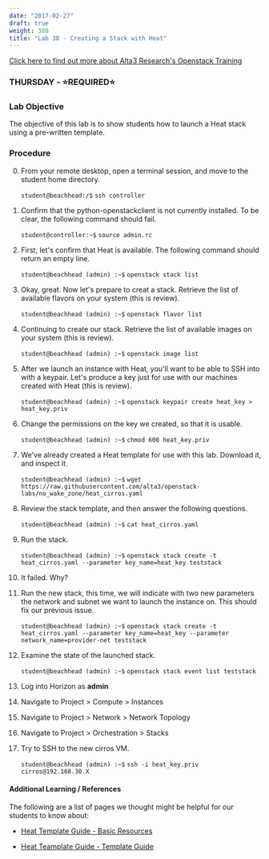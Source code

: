 ```yaml
---
date: "2017-02-27"
draft: true
weight: 380
title: "Lab 38 - Creating a Stack with Heat"
---
```

[Click here to find out more about Alta3 Research's Openstack Training](https://alta3.com/courses/openstack)

### THURSDAY - &#x2B50;REQUIRED&#x2B50;

### Lab Objective

The objective of this lab is to show students how to launch a Heat stack using a pre-written template.

### Procedure

0. From your remote desktop, open a terminal session, and move to the student home directory.

    `student@beachhead:/$` `ssh controller`

0. Confirm that the python-openstackclient is not currently installed. To be clear, the following command should fail.

    `student@controller:~$` `source admin.rc`

0. First, let's confirm that Heat is available. The following command should return an empty line.

    `student@beachhead (admin) :~$` `openstack stack list`

0. Okay, great. Now let's prepare to creat a stack. Retrieve the list of available flavors on your system (this is review).

    `student@beachhead (admin) :~$` `openstack flavor list`
    
0. Continuing to create our stack. Retrieve the list of available images on your system (this is review).

    `student@beachhead (admin) :~$` `openstack image list`
    
0. After we launch an instance with Heat, you'll want to be able to SSH into with a keypair. Let's produce a key just for use with our machines created with Heat (this is review).

    `student@beachhead (admin) :~$` `openstack keypair create heat_key > heat_key.priv`
    
0. Change the permissions on the key we created, so that it is usable.

    `student@beachhead (admin) :~$` `chmod 600 heat_key.priv`

0. We've already created a Heat template for use with this lab. Download it, and inspect it.

    `student@beachhead (admin) :~$` `wget https://raw.githubusercontent.com/alta3/openstack-labs/no_wake_zone/heat_cirros.yaml`

0. Review the stack template, and then answer the following questions.

    `student@beachhead (admin) :~$` `cat heat_cirros.yaml`

0. Run the stack.
 
    `student@beachhead (admin) :~$` `openstack stack create -t heat_cirros.yaml --parameter key_name=heat_key teststack`
 
0. It failed. Why?
    
0. Run the new stack, this time, we will indicate with two new parameters the network and subnet we want to launch the instance on. This should fix our previous issue.

    `student@beachhead (admin) :~$` `openstack stack create -t heat_cirros.yaml --parameter key_name=heat_key --parameter network_name=provider-net teststack`

0. Examine the state of the launched stack.
 
    `student@beachhead (admin) :~$` `openstack stack event list teststack`

0. Log into Horizon as **admin**

0. Navigate to Project > Compute > Instances

0. Navigate to Project > Network > Network Topology

0. Navigate to Project > Orchestration > Stacks
    
0. Try to SSH to the new cirros VM.
 
    `student@beachhead (admin) :~$` `ssh -i heat_key.priv cirros@192.168.30.X`
 
#### Additional Learning / References

The following are a list of pages we thought might be helpful for our students to know about:

* [Heat Template Guide - Basic Resources](https://docs.openstack.org/developer/heat/template_guide/basic_resources.html)

* [Heat Teamplate Guide - Template Guide](https://docs.openstack.org/developer/heat/template_guide/index.html)
